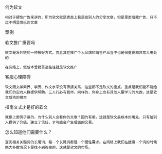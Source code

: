 何为软文

	相对于硬性广告来讲的，所为软文就是表面上看是给别人的分享文章，但是里面暗藏广告，只不过不明显而已的文章

案例

软文推广重要吗

	软文是发外链的一种极好方式。而且其在推广个人品牌和销售产品当中也是很重要和非常大用处的

	在网络上，低成本营销首选往往就是软文推广

客服心理障碍

	软文跟文学素养、学历、作文水平没有直接关系，这些都不是软文的重点，重点是我们能不能给我们的定向人群提供帮助。三人行必有我师，同样的，你身上也有其他人要学习的东西，这是软文成功的根本

指南文式才是好的软文

	就像上面例子讲的，为什么别人会看你的文章？因为有用，这就是软文最根本的用处，只有给别人提供了价值，建立了信任，才可能会产生后面的交易。

怎么知道他们需要什么？

	查阅相关关键词的长尾词，每一个长尾词都是一个硬性需求。在网络上我们在搜索一个词的时候绝大多数情况下是找不到答案的，这就是软文的市场。

